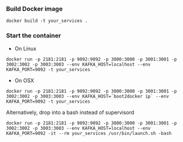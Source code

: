 
### Build Docker image

``` 
docker build -t your_services .
```

### Start the container

- On Linux

``` 
docker run -p 2181:2181 -p 9092:9092 -p 3000:3000 -p 3001:3001 -p 3002:3002 -p 3003:3003 --env KAFKA_HOST=localhost --env KAFKA_PORT=9092 -t your_services  
``` 

- On OSX

``` 
docker run -p 2181:2181 -p 9092:9092 -p 3000:3000 -p 3001:3001 -p 3002:3002 -p 3003:3003 --env KAFKA_HOST=`boot2docker ip` --env KAFKA_PORT=9092 -t your_services  
```

Alternatively, drop into a bash instead of supervisord


```
docker run -p 2181:2181 -p 9092:9092 -p 3000:3000 -p 3001:3001 -p 3002:3002 -p 3003:3003 --env KAFKA_HOST=localhost --env KAFKA_PORT=9092 -it --rm your_services /usr/bin/launch.sh -bash  
```
